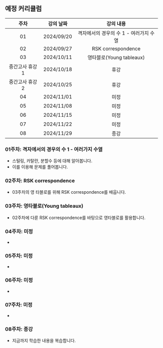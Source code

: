 ## 예정 커리큘럼

| 주차 | 강의 날짜 |              강의 내용                |
| :--: | :------: |:--------------------------------------------: | 
| 01 | 2024/09/20 | 격자에서의 경우의 수 1 - 여러가지 수열 |  |
| 02 | 2024/09/27 | RSK correspondence |  |
| 03 | 2024/10/11 | 영타블로(Young tableaux) |  |
| 중간고사 휴강 1 | 2024/10/18 | 휴강 |  |
| 중간고사 휴강 2 | 2024/10/25 | 휴강 |  |
| 04 | 2024/11/01 | 미정 |  |
| 05 | 2024/11/08 | 미정 |  |
| 06 | 2024/11/15 | 미정  |  |
| 07 | 2024/11/22 | 미정 |  |
| 08 | 2024/11/29 | 종강 |  |

### 01주차: 격자에서의 경우의 수 1 - 여러가지 수열

- 스털링, 카탈란, 분할수 등에 대해 알아봅니다.
- 이를 이용해 문제를 풀어봅니다.

### 02주차: RSK correspondence

- 03주차의 영 타블로를 위해 RSK correspondence를 배웁니다.

### 03주차: 영타블로(Young tableaux)

- 02주차에 다룬 RSK correspondence를 바탕으로 영타블로를 활용합니다.

### 04주차: 미정

- 

### 05주차: 미정

-

### 06주차: 미정

-

### 07주차: 미정

-

### 08주차: 종강 

- 지금까지 학습한 내용을 복습합니다.
